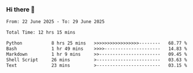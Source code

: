 ### Hi there 👋

<!--
**ututono/ututono** is a ✨ _special_ ✨ repository because its `README.md` (this file) appears on your GitHub profile.

Here are some ideas to get you started:

- 🔭 I’m currently working on ...
- 🌱 I’m currently learning ...
- 👯 I’m looking to collaborate on ...
- 🤔 I’m looking for help with ...
- 💬 Ask me about ...
- 📫 How to reach me: ...
- 😄 Pronouns: ...
- ⚡ Fun fact: ...
-->



<!--START_SECTION:waka-->

```txt
From: 22 June 2025 - To: 29 June 2025

Total Time: 12 hrs 15 mins

Python           8 hrs 25 mins   >>>>>>>>>>>>>>>>>--------   68.77 %
Bash             1 hr 49 mins    >>>>---------------------   14.83 %
Markdown         1 hr 9 mins     >>-----------------------   09.45 %
Shell Script     26 mins         >------------------------   03.63 %
Text             23 mins         >------------------------   03.15 %
```

<!--END_SECTION:waka-->
